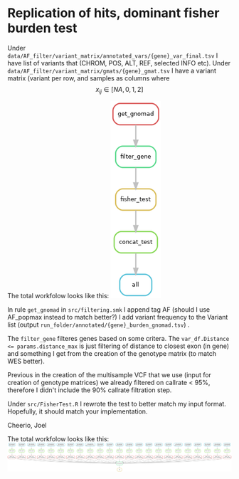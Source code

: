 # Replication of hits, dominant fisher burden test

Under `data/AF_filter/variant_matrix/annotated_vars/{gene}_var_final.tsv` I have list of variants that (CHROM, POS, ALT, REF, selected INFO etc). Under `data/AF_filter/variant_matrix/gmats/{gene}_gmat.tsv` I have a variant matrix (variant per row, and samples as columns where $$x_{ij} \in [NA, 0 ,1 ,2]$$

The total workfolow looks like this:
![Rulegraph](/docs/figures/rules.png)

In rule `get_gnomad` in `src/filtering.smk` I append tag AF (should I use AF_popmax instead to match better?)  I add variant frequency to the Variant list (output `run_folder/annotated/{gene}_burden_gnomad.tsv`) .

The `filter_gene` filteres genes based on some critera. The `var_df.Distance <= params.distance_max` is just filtering of distance to closest exon (in gene) and something I get from the creation of the genotype matrix (to match WES better).

Previous in the creation of the multisample VCF that we use (input for creation of genotype matrices) we already filtered on callrate < 95%, therefore I didn't include the 90% callrate filtration step.

Under `src/FisherTest.R` I rewrote the test to better match my input format. Hopefully, it should match your implementation.


Cheerio, Joel


The total workfolow looks like this:
![Dag](/docs/figures/dag.png)
